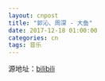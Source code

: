 ```yaml
---
layout: cnpost
title: "郭沁、周深 - 大鱼"
date: 2017-12-18 01:00:00
categories: cn
tags: 音乐
---
```


源地址：[bilibili](https://www.bilibili.com/video/BV1v84y1F7er)

